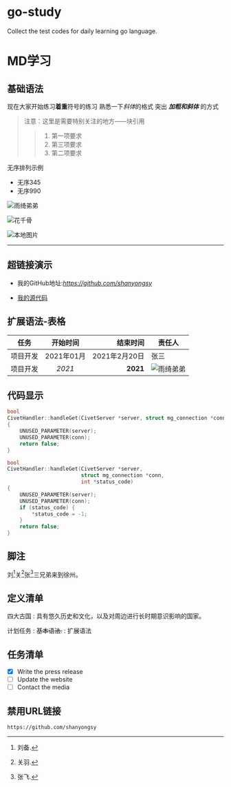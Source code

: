 # go-study
Collect the test codes for daily learning go language.

# MD学习
## 基础语法
现在大家开始练习**着重**符号的练习
熟悉一下*斜体*的格式
突出 __*加粗和斜体*__ 的方式

> 注意：这里是需要特别关注的地方——块引用
>> 1. 第一项要求
>> 1. 第三项要求
>> 8. 第二项要求

无序排列示例
- 无序345
- 无序990

![雨绮弟弟](https://tse3-mm.cn.bing.net/th/id/OIP-C.C2dJajHedhhpvh9TFZCPHQHaLG?w=200&h=300&c=7&o=5&pid=1.7)

![花千骨](https://tse4-mm.cn.bing.net/th/id/OIP-C.DTqVEY3Llm1MSHsCLnL6mAHaLH?w=200&h=300&c=7&o=5&pid=1.7)

![本地图片](https://lh3.googleusercontent.com/0-OnQ4E67kGfYmig-S2VcXQKfT57I8UicTL6Co0QSxYlJxMYY30DTS8NJaAHRs10L3RH1sG5zfTCOs_ehxslzVNvktXPRwDg8Q=w960-rj-nu-e365)


---

## 超链接演示
- 我的GitHub地址:*https://github.com/shanyongsy*

- [我的源代码](https://github.com/shanyongsy)

## 扩展语法-表格
| 任务 | 开始时间 | 结束时间 | 责任人 |
| --- | :---: | ---: | --- |
| 项目开发 | 2021年01月 | 2021年2月20日 | 张三 |
| 项目开发 | *2021* | **2021** | ![雨绮弟弟](https://tse3-mm.cn.bing.net/th/id/OIP-C.C2dJajHedhhpvh9TFZCPHQHaLG?w=200&h=300&c=7&o=5&pid=1.7) |

## 代码显示
```c++
bool
CivetHandler::handleGet(CivetServer *server, struct mg_connection *conn)
{
	UNUSED_PARAMETER(server);
	UNUSED_PARAMETER(conn);
	return false;
}

bool
CivetHandler::handleGet(CivetServer *server,
                        struct mg_connection *conn,
                        int *status_code)
{
	UNUSED_PARAMETER(server);
	UNUSED_PARAMETER(conn);
	if (status_code) {
		*status_code = -1;
	}
	return false;
}
```

## 脚注
刘[^1]关[^2]张[^3]三兄弟来到徐州。
[^1]: 刘备.
[^2]: 关羽.
[^3]: 张飞.

## 定义清单
四大古国
: 具有悠久历史和文化，以及对周边进行长时期意识影响的国家。

计划任务
: ~~基本语法.~~
: 扩展语法

## 任务清单
- [x] Write the press release
- [ ] Update the website
- [ ] Contact the media

## 禁用URL链接
`https://github.com/shanyongsy`
